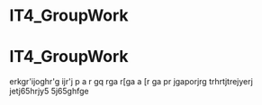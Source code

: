 # IT4_GroupWork
# IT4_GroupWork
erkgr'ijoghr'g ijr'j p
a
r gq
rga
r[ga
 a
 [r ga
 pr jgaporjrg 
 trhrtjtrejyerj
 jetj65hrjy5
 5j65ghfge
 
